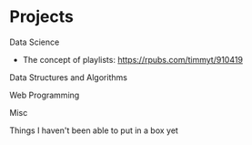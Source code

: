 # Projects

Data Science

- The concept of playlists: https://rpubs.com/timmyt/910419

Data Structures and Algorithms

Web Programming

Misc

Things I haven't been able to put in a box yet
